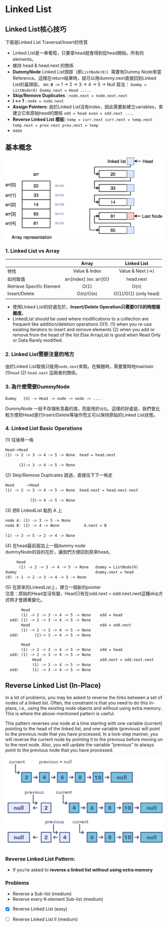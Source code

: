 # Linked List

## Linked List核心技巧

下面是Linked List Traversal/Insert的性質

* Linked List是一串葡萄，只要拿head就會得到從head開始，所有的elements。
* 維持 head & head.next 的關係
* **DummyNode** Linked List頭部（即`ListNode(0)`）需要有Dummy Node來當Reference。這樣在return結果時，就可以用dummy.next直接回到Linked List的最頭部。 ex: **`0 ->`** 1 -&gt; 2 -&gt; 3 -&gt; 4 -&gt; 5 -&gt; Null 寫法： `Dummy = ListNode(0) Dummy.next = Head .....`
* **Skip/Remove Duplicates** : `node.next = node.next.next`
* **i += 1** :  `node = node.next` 
* **Assign Pointers**: 由於Linked List沒有index，因此需要新建立variables，來建立它和原始head的關係 `odd = head even = odd.next ....`
* **Reverse Linked List 模板:**  `temp = curr.next curr.next = temp.next temp.next = prev.next prev.next = temp`
* ssss

## 基本概念

![Array vs Linked List](../../.gitbook/assets/array-vs-linked-list.png)

### 1. Linked List vs Array

|  | **Array** | **Linked List** |
| :--- | :---: | :---: |
| 特性 | Value & Index | Value & Next \(-&gt;\)  |
| 如何取值 | arr\[index\]  \(ex: arr\[0\]\) | head.next |
| Retrieve Specific Element | O\(1\) | O\(n\) |
| Insert/Delete | O\(n\)/O\(n\) | O\(1\)/O\(1\) \(only head\) |
|  |  |  |

* 使用LInked List的好處在於，**Insert/Delete Operation只需要O\(1\)的時間複雜度**。
* LinkedList should be used where modifications to a collection are frequent like addition/deletion operations O\(1\).  \(1\) when you re-use existing iterators to insert and remove elements \(2\) when you add or remove from the head of the list Else ArrayList is good when Read Only or Data Rarely modified. 

### 2. Linked List需要注意的地方

由於Linked List取值只能用`node.next`來取。在解題時，需要實時地maintain \(1\)`head` \(2\) `head.next` 這兩者的關係。

### 3. 為什麼需要DummyNode

 `Dummy  
  [X] -> Head -> node -> node -> ....`

DummyNode 一般不存儲有意義的值，而是用於`佔位`。這樣的好處是，我們會比較方便對Head進行Insert/Delete等操作而又可以保持原始的Linked List狀態。

### 4. Linked List Basic Operations

\(1\) 往後移一格

```text
Head->Head
(1) -> 2 -> 3 -> 4 -> 5 -> None  head = head.next
       
      (2)-> 3 -> 4 -> 5 -> None
```

\(2\) Skip/Remove Duplicates 跳過，直接往下下一格走

```text
Head     ->Head
(1) -> 2 -> 3 -> 4 -> 5 -> None  head.next = head.next.next
       
           (3)-> 4 -> 5 -> None
```

\(3\) 把B LinkedList 黏到 A 上

```text
node A: (1) -> 3 -> 5 -> None
node B: (2) -> 4 -> None           A.next = B

(1) -> 3 -> 5 -> 2 -> 4 -> None
```

\(4\) 在head最前面加上一個dummy node  
      dummyNode的目的在於，讓我們方便回到原來head。

```text
     Head 
      (1) -> 2 -> 3 -> 4 -> 5 -> None   dummy = ListNode(0)
dummy                                   dummy.next = head
(0) -> 1 -> 2 -> 3 -> 4 -> 5 -> None
```

\(5\) 在原來的LinkedList上，建立一個新的pointer  
      注意：原始的Head並沒有變，Head只有在odd.next = odd.next.next這種skip方式時才會跟著變化。

```text
       Head 
       (1) -> 2 -> 3 -> 4 -> 5 -> None    odd = head
  odd: (1) -> 2 -> 3 -> 4 -> 5 -> None    
       Head                               odd = odd.next
       (1) -> 2 -> 3 -> 4 -> 5 -> None
  odd:       (2)-> 3 -> 4 -> 5 -> None 
```

```text
       Head 
       (1) -> 2 -> 3 -> 4 -> 5 -> None    odd = head
  odd: (1) -> 2 -> 3 -> 4 -> 5 -> None    
            Head                          odd.next = odd.next.next
            (1) -> 3 -> 4 -> 5 -> None
  odd:      (1) -> 3 -> 4 -> 5 -> None 
```



## Reverse Linked List \(In-Place\)

In a lot of problems, you may be asked to reverse the links between a set of nodes of a linked list. Often, the constraint is that you need to do this in-place, i.e., using the existing node objects and without using extra memory. This is where the above-mentioned pattern is useful. 

This pattern reverses one node at a time starting with one variable \(current\) pointing to the head of the linked list, and one variable \(previous\) will point to the previous node that you have processed. In a lock-step manner, you will reverse the current node by pointing it to the previous before moving on to the next node. Also, you will update the variable “previous” to always point to the previous node that you have processed.

![](../../.gitbook/assets/reversedlinkedlist.jpg)



### Reverse Linked List Pattern: 

* If you’re asked to **reverse a linked list without using extra memory**

### Problems

* Reverse a Sub-list \(medium\)
* Reverse every K-element Sub-list \(medium\)
* [x] Reverse Linked List \(easy\)
* [ ] Reverse Linked List II \(medium\)

